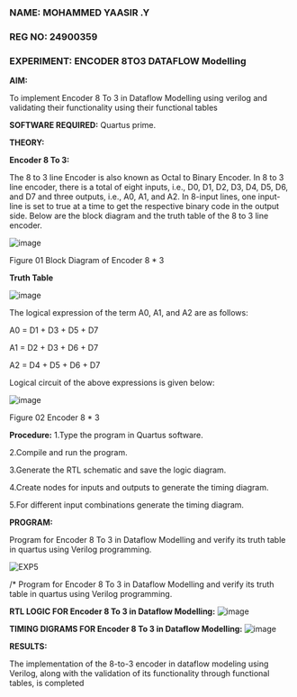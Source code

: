 ### NAME: MOHAMMED YAASIR .Y
### REG NO: 24900359
### EXPERIMENT: ENCODER 8TO3 DATAFLOW Modelling

**AIM:**

To implement  Encoder 8 To 3 in Dataflow Modelling using verilog and validating their functionality using their functional tables

**SOFTWARE REQUIRED:** Quartus prime.

**THEORY:**



**Encoder 8 To 3:**

The 8 to 3 line Encoder is also known as Octal to Binary Encoder. In 8 to 3 line encoder, there is a total of eight inputs, i.e., D0, D1, D2, D3, D4, D5, D6, and D7 and three outputs, i.e., A0, A1, and A2. In 8-input lines, one input-line is set to true at a time to get the respective binary code in the output side. Below are the block diagram and the truth table of the 8 to 3 line encoder.

![image](https://github.com/naavaneetha/ENCODER8TO3DATAFLOW/assets/154305477/0bc242c1-eb9e-4c47-afe5-30428470efc3)

Figure 01  Block Diagram of Encoder 8 * 3

**Truth Table**

![image](https://github.com/naavaneetha/ENCODER8TO3DATAFLOW/assets/154305477/35496b14-ae6e-4cd1-9abd-d6736b576575)

The logical expression of the term A0, A1, and A2 are as follows:

A0 = D1 + D3 + D5 + D7

A1 = D2 + D3 + D6 + D7

A2 = D4 + D5 + D6 + D7

Logical circuit of the above expressions is given below:

![image](https://github.com/naavaneetha/ENCODER8TO3DATAFLOW/assets/154305477/95acaee6-c873-4c75-89eb-ef09fb158053)

Figure 02  Encoder 8 * 3

**Procedure:**
1.Type the program in Quartus software.

2.Compile and run the program.

3.Generate the RTL schematic and save the logic diagram.

4.Create nodes for inputs and outputs to generate the timing diagram.

5.For different input combinations generate the timing diagram.


**PROGRAM:**

Program for Encoder 8 To 3 in Dataflow Modelling and verify its truth table in quartus using Verilog programming.


![EXP5](https://github.com/user-attachments/assets/a2224315-cc60-40de-a53f-a6ddf5ea5f1e)




/* Program for Encoder 8 To 3 in Dataflow Modelling and verify its truth table in quartus using Verilog programming. 



**RTL LOGIC FOR Encoder 8 To 3 in Dataflow Modelling:**
![image](https://github.com/user-attachments/assets/b312e063-8745-46c4-a2f2-65848f3f2f6d)


**TIMING DIGRAMS FOR Encoder 8 To 3 in Dataflow Modelling:**
![image](https://github.com/user-attachments/assets/bdb5ab79-200c-4599-b765-3a6fa8b07b9a)


**RESULTS:**

The implementation of the 8-to-3 encoder in dataflow modeling using Verilog, along with the validation of its functionality through functional tables, is completed




